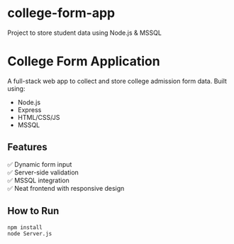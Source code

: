 # college-form-app
Project to store student data using Node.js &amp; MSSQL

# College Form Application

A full-stack web app to collect and store college admission form data. Built using:

- Node.js
- Express
- HTML/CSS/JS
- MSSQL

## Features
✅ Dynamic form input  
✅ Server-side validation  
✅ MSSQL integration  
✅ Neat frontend with responsive design

## How to Run
```bash
npm install
node Server.js
